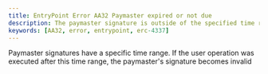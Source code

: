 ```yaml
---
title: EntryPoint Error AA32 Paymaster expired or not due
description: The paymaster signature is outside of the specified time range.
keywords: [AA32, error, entrypoint, erc-4337]
---
```


Paymaster signatures have a specific time range. If the user operation was executed after this time range, the paymaster's signature becomes invalid 